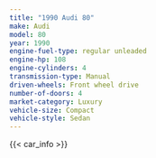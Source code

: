 ```yaml
---
title: "1990 Audi 80"
make: Audi
model: 80
year: 1990
engine-fuel-type: regular unleaded
engine-hp: 108
engine-cylinders: 4
transmission-type: Manual
driven-wheels: Front wheel drive
number-of-doors: 4
market-category: Luxury
vehicle-size: Compact
vehicle-style: Sedan
---
```


{{< car_info >}}
